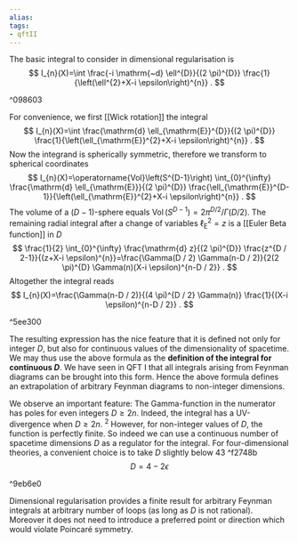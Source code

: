 ```yaml
---
alias:
tags:
- qftII
---
```

The basic integral to consider in dimensional regularisation is
$$
I_{n}(X)=\int \frac{-i \mathrm{~d} \ell^{D}}{(2 \pi)^{D}} \frac{1}{\left(\ell^{2}+X-i \epsilon\right)^{n}} .
$$

^098603

For convenience, we first [[Wick rotation]] the integral
$$
I_{n}(X)=\int \frac{\mathrm{d} \ell_{\mathrm{E}}^{D}}{(2 \pi)^{D}} \frac{1}{\left(\ell_{\mathrm{E}}^{2}+X-i \epsilon\right)^{n}} .
$$
Now the integrand is spherically symmetric, therefore we transform to spherical coordinates
$$
I_{n}(X)=\operatorname{Vol}\left(S^{D-1}\right) \int_{0}^{\infty} \frac{\mathrm{d} \ell_{\mathrm{E}}}{(2 \pi)^{D}} \frac{\ell_{\mathrm{E}}^{D-1}}{\left(\ell_{\mathrm{E}}^{2}+X-i \epsilon\right)^{n}} .
$$
The volume of a $(D-1)$-sphere equals $\operatorname{Vol}\left(S^{D-1}\right)=2 \pi^{D / 2} / \Gamma(D / 2)$. The remaining radial integral after a change of variables $\ell_{\mathrm{E}}^{2}=z$ is a [[Euler Beta function]] in $D$
$$
\frac{1}{2} \int_{0}^{\infty} \frac{\mathrm{d} z}{(2 \pi)^{D}} \frac{z^{D / 2-1}}{(z+X-i \epsilon)^{n}}=\frac{\Gamma(D / 2) \Gamma(n-D / 2)}{2(2 \pi)^{D} \Gamma(n)(X-i \epsilon)^{n-D / 2}} .
$$
Altogether the integral reads
$$
I_{n}(X)=\frac{\Gamma(n-D / 2)}{(4 \pi)^{D / 2} \Gamma(n)} \frac{1}{(X-i \epsilon)^{n-D / 2}} .
$$

^5ee300

The resulting expression has the nice feature that it is defined not only for integer $D$, but also for continuous values of the dimensionality of spacetime. We may thus use the above formula as the **definition of the integral for continuous $D$**. We have seen in QFT I that all integrals arising from Feynman diagrams can be brought into this form. Hence the above formula defines an extrapolation of arbitrary Feynman diagrams to non-integer dimensions.

We observe an important feature: The Gamma-function in the numerator has poles for even integers $D \geq 2 n$. Indeed, the integral has a UV-divergence when $D \geq 2 n$. ${ }^{2}$ However, for non-integer values of $D$, the function is perfectly finite. So indeed we can use a continuous number of spacetime dimensions $D$ as a regulator for the integral. For four-dimensional theories, a convenient choice is to take $D$ slightly below 43 ^f2748b
$$
D=4-2 \epsilon
$$

^9eb6e0

Dimensional regularisation provides a finite result for arbitrary Feynman integrals at arbitrary number of loops (as long as $D$ is not rational). Moreover it does not need to introduce a preferred point or direction which would violate Poincaré symmetry.